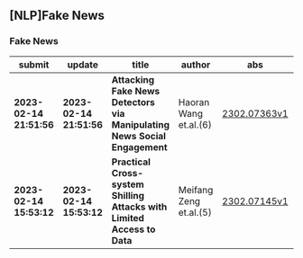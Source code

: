 ## [NLP]Fake News 

### Fake News

| submit | update | title | author | abs | PDF | code | cates | journal |
|---|---|---|---|---|---|---|---|---|
|**2023-02-14 21:51:56**|**2023-02-14 21:51:56**|**Attacking Fake News Detectors via Manipulating News Social Engagement**|Haoran Wang et.al.(6)|[2302.07363v1](http://arxiv.org/abs/2302.07363v1)|[gotoRead](http://arxiv.org/pdf/2302.07363v1)|null|cs.SI|null|
|**2023-02-14 15:53:12**|**2023-02-14 15:53:12**|**Practical Cross-system Shilling Attacks with Limited Access to Data**|Meifang Zeng et.al.(5)|[2302.07145v1](http://arxiv.org/abs/2302.07145v1)|[gotoRead](http://arxiv.org/pdf/2302.07145v1)|**[link](https://github.com/KDEGroup/PC-Attack)**|cs.IR, cs.AI|null|
